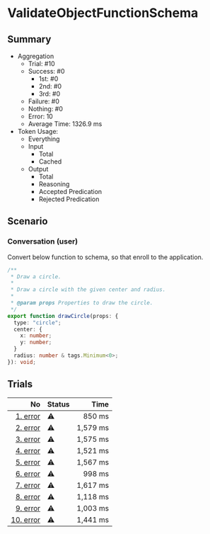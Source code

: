 # ValidateObjectFunctionSchema
## Summary
  - Aggregation
    - Trial: #10
    - Success: #0
      - 1st: #0
      - 2nd: #0
      - 3rd: #0
    - Failure: #0
    - Nothing: #0
    - Error: 10
    - Average Time: 1326.9 ms
  - Token Usage:
    - Everything
    - Input
      - Total
      - Cached
    - Output
      - Total
      - Reasoning
      - Accepted Predication
      - Rejected Predication

## Scenario
### Conversation (user)
Convert below function to schema, so that enroll to the application.

```ts
/**
 * Draw a circle.
 *
 * Draw a circle with the given center and radius.
 *
 * @param props Properties to draw the circle.
 */
export function drawCircle(props: {
  type: "circle";
  center: {
    x: number;
    y: number;
  }
  radius: number & tags.Minimum<0>;
}): void;
```

## Trials
No | Status | Time
---:|:-------|------:
[1. error](./trials/1.error.json) | ⚠️ | 850 ms
[2. error](./trials/2.error.json) | ⚠️ | 1,579 ms
[3. error](./trials/3.error.json) | ⚠️ | 1,575 ms
[4. error](./trials/4.error.json) | ⚠️ | 1,521 ms
[5. error](./trials/5.error.json) | ⚠️ | 1,567 ms
[6. error](./trials/6.error.json) | ⚠️ | 998 ms
[7. error](./trials/7.error.json) | ⚠️ | 1,617 ms
[8. error](./trials/8.error.json) | ⚠️ | 1,118 ms
[9. error](./trials/9.error.json) | ⚠️ | 1,003 ms
[10. error](./trials/10.error.json) | ⚠️ | 1,441 ms